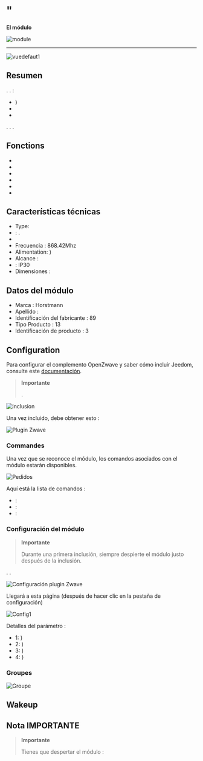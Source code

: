 # "

**El módulo**

![module](images/secure.ses303/module.jpg)

****

![vuedefaut1](images/secure.ses303/vuedefaut1.jpg)

## Resumen

. . :

-   )
-   
-   

. . .

## Fonctions

-   
-   
-   
-   
-   
-   

## Características técnicas

-   Type: 
-   : .
-   
-   Frecuencia : 868.42Mhz
-   Alimentation: )
-   Alcance : 
-    : IP30
-   Dimensiones : 

## Datos del módulo

-   Marca : Horstmann
-   Apellido : 
-   Identificación del fabricante : 89
-   Tipo Producto : 13
-   Identificación de producto : 3

## Configuration

Para configurar el complemento OpenZwave y saber cómo incluir Jeedom, consulte este [documentación](https://doc.jeedom.com/es_ES/plugins/automation%20protocol/openzwave/).

> **Importante**
>
> .

![inclusion](images/secure.ses303/inclusion.jpg)

Una vez incluido, debe obtener esto :

![Plugin Zwave](images/secure.ses303/information.jpg)

### Commandes

Una vez que se reconoce el módulo, los comandos asociados con el módulo estarán disponibles.

![Pedidos](images/secure.ses303/commandes.jpg)

Aquí está la lista de comandos :

-    : 
-    : 
-    : 



### Configuración del módulo

> **Importante**
>
> Durante una primera inclusión, siempre despierte el módulo justo después de la inclusión.

. .

![Configuración plugin Zwave](images/plugin/bouton_configuration.jpg)

Llegará a esta página (después de hacer clic en la pestaña de configuración)

![Config1](images/secure.ses303/config1.jpg)

Detalles del parámetro :

-   1: )
-   2: )
-   3: )
-   4: )



### Groupes



![Groupe](images/secure.ses303/groupe.jpg)

## Wakeup



Nota IMPORTANTE
---------------

> **Importante**
>
> Tienes que despertar el módulo : 
